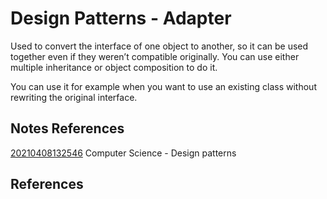 ---
---
# Design Patterns - Adapter

Used to convert the interface of one object to another, so it can be
used together even if they weren’t compatible originally. You can use
either multiple inheritance or object composition to do it.

You can use it for example when you want to use an existing class
without rewriting the original interface.

## Notes References

[20210408132546](/notes/20210408132546) Computer Science - Design patterns

## References

